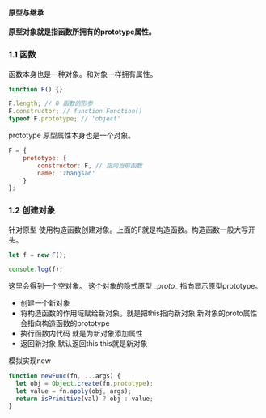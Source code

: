 #### 原型与继承



**原型对象就是指函数所拥有的prototype属性。**



### 1.1 函数

函数本身也是一种对象。和对象一样拥有属性。

```javascript
function F() {}

F.length; // 0 函数的形参
F.constructor; // function Function()
typeof F.prototype; // 'object'
```



prototype 原型属性本身也是一个对象。

```javascript
F = {
    prototype: {
        constructor: F, // 指向当前函数
        name: 'zhangsan'
    }
};

```



### 1.2 创建对象

针对原型 使用构造函数创建对象。上面的F就是构造函数。构造函数一般大写开头。

```javascript
let f = new F();

console.log(f);
```

这里会得到一个空对象。 这个对象的隐式原型 \__proto\__ 指向显示原型prototype。 

* 创建一个新对象
* 将构造函数的作用域赋给新对象。就是把this指向新对象 新对象的proto属性会指向构造函数的prototype 
* 执行函数内代码 就是为新对象添加属性
* 返回新对象 默认返回this this就是新对象



 模拟实现new

```javascript
function newFunc(fn, ...args) {
  let obj = Object.create(fn.prototype);
  let value = fn.apply(obj, args);
  return isPrimitive(val) ? obj : value;  
}
```



